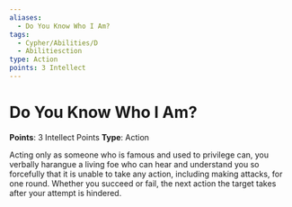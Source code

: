 ```yaml
---
aliases:
  - Do You Know Who I Am?
tags:
  - Cypher/Abilities/D
  - Abilitiesction
type: Action
points: 3 Intellect
---
```


# Do You Know Who I Am?

**Points**: 3 Intellect Points
**Type**: Action

Acting only as someone who is famous and used to privilege can, you verbally harangue a living foe who can hear and understand you so forcefully that it is unable to take any action, including making attacks, for one round. Whether you succeed or fail, the next action the target takes after your attempt is hindered.

